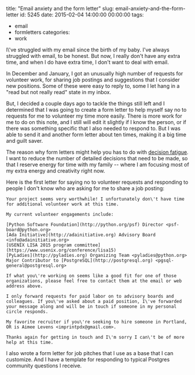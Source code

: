 title: "Email anxiety and the form letter"
slug: email-anxiety-and-the-form-letter
id: 5245
date: 2015-02-04 14:00:00 00:00:00
tags: 
- email
- formletters
categories: 
- work


I\\'ve struggled with my email since the birth of my baby. I\'ve always struggled with email, to be honest. But now, I really don\'t have any extra time, and when I do have extra time, I don\'t want to deal with email.

In December and January, I got an unusually high number of requests for volunteer work, for sharing job postings and suggestions that I consider new positions. Some of these were easy to reply to, some I let hang in a "read but not really read" state in my inbox.

But, I decided a couple days ago to tackle the things still left and I determined that I was going to create a form letter to help myself say no to requests for me to volunteer my time more easily. There is more work for me to do on this note, and I still will edit it slightly if I know the person, or if there was something specific that I also needed to respond to. But I was able to send it and another form letter about ten times, making it a big time and guilt saver. 

The reason why form letters might help you has to do with [decision fatigue](http://en.wikipedia.org/wiki/Decision_fatigue). I want to reduce the number of detailed decisions that need to be made, so that I reserve energy for time with my family -- where I am focusing most of my extra energy and creativity right now.

Here is the first letter for saying no to volunteer requests and responding to people I don\'t know who are asking for me to share a job posting: 

    Your project seems very worthwhile! I unfortunately don\'t have time for additional volunteer work at this time.

    My current volunteer engagements include:

    [Python Software Foundation](http://python.org/psf) Director <psf-board@python.org>
    [Ada Initiative](http://adainitiative.org) Advisory Board <info@adainitiative.org>
    [USENIX LISA 2015 program committee](https://www.usenix.org/conference/lisa15)
    [PyLadies](http://pyladies.org) Organizing Team <pyladies@python.org>
    Major Contributor to [PostgreSQL](http://postgresql.org) <pgsql-general@postgresql.org>

    If what you\'re working on seems like a good fit for one of those organizations, please feel free to contact them at the email or web address above.

    I only forward requests for paid labor on to advisory boards and colleagues. If you\'ve asked about a paid position, I\'ve forwarded your message along and will be in touch if someone in my personal circle responds.

    My favorite recruiter if you\'re seeking to hire someone in Portland, OR is Aimee Levens <imprintpdx@gmail.com>.

    Thanks again for getting in touch and I\'m sorry I can\'t be of more help at this time.

I also wrote a form letter for job pitches that I use as a base that I can customize. And I have a template for responding to typical Postgres community questions I receive.
